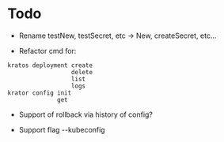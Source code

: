# Todo

* Rename testNew, testSecret, etc -> New, createSecret, etc...

* Refactor cmd for:
```
kratos deployment create
                  delete
                  list
                  logs
krator config init
              get
```

* Support of rollback via history of config?

* Support flag --kubeconfig

